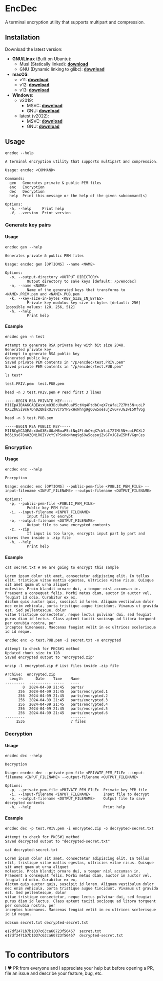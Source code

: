 # EncDec
A terminal encryption utility that supports multipart and compression.

## Installation
Download the latest version:
* **GNU/Linux** (Built on Ubuntu):
    * Musl (Statically linked):       [**download**](https://github.com/pouriya/encdec/releases/download/latest/encdec-latest-x86_64-unknown-linux-musl-ubuntu-22.04)
    * GNU (Dynamic linking to glibc): [**download**](https://github.com/pouriya/encdec/releases/download/latest/encdec-latest-x86_64-unknown-linux-gnu-ubuntu-22.04)
* **macOS**:
    * v11: [**download**](https://github.com/pouriya/encdec/releases/download/latest/encdec-latest-x86_64-apple-darwin-macos-11)
    * v12: [**download**](https://github.com/pouriya/encdec/releases/download/latest/encdec-latest-x86_64-apple-darwin-macos-12)
    * v13: [**download**](https://github.com/pouriya/encdec/releases/download/latest/encdec-latest-x86_64-apple-darwin-macos-13)
* **Windows**:
    * v2019:
        * MSVC: [**download**](https://github.com/pouriya/encdec/releases/download/latest/encdec-latest-x86_64-pc-windows-msvc-windows-2019.exe)
        * GNU:  [**download**](https://github.com/pouriya/encdec/releases/download/latest/encdec-latest-x86_64-pc-windows-gnu-windows-2019.exe)
    * latest (v2022):
      * MSVC: [**download**](https://github.com/pouriya/encdec/releases/download/latest/encdec-latest-x86_64-pc-windows-msvc-windows-2022.exe)
      * GNU:  [**download**](https://github.com/pouriya/encdec/releases/download/latest/encdec-latest-x86_64-pc-windows-gnu-windows-2022.exe)

## Usage
```shell
encdec --help
```
```text
A terminal encryption utility that supports multipart and compression.

Usage: encdec <COMMAND>

Commands:
  gen   Generates private & public PEM files
  enc   Encryption
  dec   Decryption
  help  Print this message or the help of the given subcommand(s)

Options:
  -h, --help     Print help
  -V, --version  Print version
```

### Generate key pairs
#### Usage
```shell
encdec gen --help
```
```text
Generates private & public PEM files

Usage: encdec gen [OPTIONS] --name <NAME>

Options:
  -o, --output-directory <OUTPUT_DIRECTORY>
          Output directory to save keys [default: /p/encdec]
  -n, --name <NAME>
          Name of the generated keys that transforms to <NAME>.PRIV.pem and <NAME>.PUB.pem
  -k, --key-size-in-bytes <KEY_SIZE_IN_BYTES>
          Private key modulus key size in bytes [default: 256] [possible values: 128, 256, 512]
  -h, --help
          Print help
```
#### Example
```shell
encdec gen -n test
```
```text
Attempt to generate RSA private key with bit size 2048.
Generated private key
Attempt to generate RSA public key
Generated public key
Saved private PEM contents in "/p/encdec/test.PRIV.pem"
Saved private PEM contents in "/p/encdec/test.PUB.pem"
```
```shell
ls test*
```
```text
test.PRIV.pem  test.PUB.pem
```
```shell
head -n 3 test.PRIV.pem # read first 3 lines
```
```text
-----BEGIN RSA PRIVATE KEY-----
MIIEpAIBAAKCAQEAsxUmO3BcU0aM6uaP5ctNq4FtdbC+qX7cWfaL727Mt5N+uoLP
OXL2h65i9s67Dn0ZQNiROIYVcYSYPSxHoNhng9g60w5oesujZvGFvJGIwI5MfVGg
```
```shell
head -n 3 test.PUB.pem
```
```text
-----BEGIN RSA PUBLIC KEY-----
MIIBCgKCAQEAsxUmO3BcU0aM6uaP5ctNq4FtdbC+qX7cWfaL727Mt5N+uoLPOXL2
h65i9s67Dn0ZQNiROIYVcYSYPSxHoNhng9g60w5oesujZvGFvJGIwI5MfVGgnCes
```

### Encryption
#### Usage
```shell
encdec enc --help
```
```text
Encryption

Usage: encdec enc [OPTIONS] --public-pem-file <PUBLIC_PEM_FILE> --input-filename <INPUT_FILENAME> --output-filename <OUTPUT_FILENAME>

Options:
  -p, --public-pem-file <PUBLIC_PEM_FILE>
          Public key PEM file
  -i, --input-filename <INPUT_FILENAME>
          Input file to encrypt
  -o, --output-filename <OUTPUT_FILENAME>
          Output file to save encrypted contents
  -z, --zip
          If input is too large, encrypts input part by part and stores them inside a .zip file
  -h, --help
          Print help
```
#### Example
```shell
cat secret.txt # We are going to encrypt this sample
```
```text
Lorem ipsum dolor sit amet, consectetur adipiscing elit. In tellus elit, tristique vitae mattis egestas, ultricies vitae risus. Quisque sit amet quam ut urna aliquet
molestie. Proin blandit ornare dui, a tempor nisl accumsan in. Praesent a consequat felis. Morbi metus diam, auctor in auctor vel, feugiat id odio. Curabitur ex ex,
dictum quis auctor quis, suscipit id lorem. Aliquam vestibulum dolor nec enim vehicula, porta tristique augue tincidunt. Vivamus ut gravida est. Sed pellentesque, dolor
vitae tristique consectetur, neque lectus pulvinar dui, sed feugiat purus diam id lectus. Class aptent taciti sociosqu ad litora torquent per conubia nostra, per
inceptos himenaeos. Maecenas feugiat velit in ex ultrices scelerisque id id neque.
```
```shell
encdec enc -p test.PUB.pem -i secret.txt -o encrypted
```
```text
Attempt to check for PKCS#1 method
Updated chunk size to 128
Saved encrypted output to "encrypted.zip"
```
```shell
unzip -l encrypted.zip # List files inside .zip file
```
```text
Archive:  encrypted.zip
  Length      Date    Time    Name
---------  ---------- -----   ----
        0  2024-04-09 21:45   parts/
      256  2024-04-09 21:45   parts/encrypted.1
      256  2024-04-09 21:45   parts/encrypted.2
      256  2024-04-09 21:45   parts/encrypted.3
      256  2024-04-09 21:45   parts/encrypted.4
      256  2024-04-09 21:45   parts/encrypted.5
      256  2024-04-09 21:45   parts/encrypted.6
---------                     -------
     1536                     7 files
```

### Decryption
#### Usage
```shell
encdec dec --help
```
```text
Decryption

Usage: encdec dec --private-pem-file <PRIVATE_PEM_FILE> --input-filename <INPUT_FILENAME> --output-filename <OUTPUT_FILENAME>

Options:
  -p, --private-pem-file <PRIVATE_PEM_FILE>  Private key PEM file
  -i, --input-filename <INPUT_FILENAME>      Input file to decrypt
  -o, --output-filename <OUTPUT_FILENAME>    Output file to save decrypted contents
  -h, --help                                 Print help
```
#### Example
```shell
encdec dec -p test.PRIV.pem -i encrypted.zip -o decrypted-secret.txt
```
```text
Attempt to check for PKCS#1 method
Saved decrypted output to "decrypted-secret.txt"
```
```shell
cat decrypted-secret.txt
```
```text
Lorem ipsum dolor sit amet, consectetur adipiscing elit. In tellus elit, tristique vitae mattis egestas, ultricies vitae risus. Quisque sit amet quam ut urna aliquet
molestie. Proin blandit ornare dui, a tempor nisl accumsan in. Praesent a consequat felis. Morbi metus diam, auctor in auctor vel, feugiat id odio. Curabitur ex ex,
dictum quis auctor quis, suscipit id lorem. Aliquam vestibulum dolor nec enim vehicula, porta tristique augue tincidunt. Vivamus ut gravida est. Sed pellentesque, dolor
vitae tristique consectetur, neque lectus pulvinar dui, sed feugiat purus diam id lectus. Class aptent taciti sociosqu ad litora torquent per conubia nostra, per
inceptos himenaeos. Maecenas feugiat velit in ex ultrices scelerisque id id neque.
```
```shell
md5sum secret.txt decrypted-secret.txt 
```
```text
e17df2471b7b1037c63ca60723f56457  secret.txt
e17df2471b7b1037c63ca60723f56457  decrypted-secret.txt
```


# To contributors
I ❤️ PR from everyone and I appreciate your help but before opening a PR, file an issue and describe your feature, bug, etc.